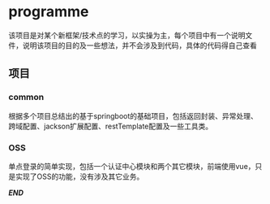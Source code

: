 # programme
该项目是对某个新框架/技术点的学习，以实操为主，每个项目中有一个说明文件，说明该项目的目的及一些想法，并不会涉及到代码，具体的代码得自己查看

## 项目
### common
根据多个项目总结出的基于springboot的基础项目，包括返回封装、异常处理、跨域配置、jackson扩展配置、restTemplate配置及一些工具类。

### OSS
单点登录的简单实现，包括一个认证中心模块和两个其它模块，前端使用vue，只是实现了OSS的功能，没有涉及其它业务。

***END***
